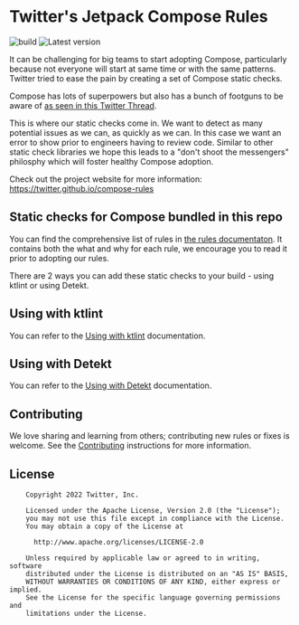 # Twitter's Jetpack Compose Rules


![build](https://github.com/twitter/compose-rules/actions/workflows/build.yaml/badge.svg) ![Latest version](https://img.shields.io/maven-central/v/com.twitter.compose.rules/common)

It can be challenging for big teams to start adopting Compose, particularly because not everyone will start at same time or with the same patterns. Twitter tried to ease the pain by creating a set of Compose static checks.

Compose has lots of superpowers but also has a bunch of footguns to be aware of [as seen in this Twitter Thread](https://twitter.com/mrmans0n/status/1507390768796909571).

This is where our static checks come in. We want to detect as many potential issues as we can, as quickly as we can. In this case we want an error to show prior to engineers having to review code. Similar to other static check libraries we hope this leads to a "don't shoot the messengers" philosphy which will foster healthy Compose adoption.

Check out the project website for more information: https://twitter.github.io/compose-rules

## Static checks for Compose bundled in this repo

You can find the comprehensive list of rules in [the rules documentaton](https://twitter.github.io/compose-rules/rules). It contains both the what and why for each rule, we encourage you to read it prior to adopting our rules.

There are 2 ways you can add these static checks to your build - using ktlint or using Detekt.

## Using with ktlint

You can refer to the [Using with ktlint](https://twitter.github.io/compose-rules/ktlint) documentation.

## Using with Detekt

You can refer to the [Using with Detekt](https://twitter.github.io/compose-rules/detekt) documentation.

## Contributing

We love sharing and learning from others; contributing new rules or fixes is welcome. See the [Contributing](CONTRIBUTING.md) instructions for more information.

## License

```
    Copyright 2022 Twitter, Inc.

    Licensed under the Apache License, Version 2.0 (the "License");
    you may not use this file except in compliance with the License.
    You may obtain a copy of the License at

      http://www.apache.org/licenses/LICENSE-2.0

    Unless required by applicable law or agreed to in writing, software
    distributed under the License is distributed on an "AS IS" BASIS,
    WITHOUT WARRANTIES OR CONDITIONS OF ANY KIND, either express or implied.
    See the License for the specific language governing permissions and
    limitations under the License.
```
